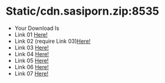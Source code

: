# Static/cdn.sasiporn.zip:8535
* Your Download Is
* Link 01 [Here!](ArplaneApp.hta)
* Link 02 (require Link 03)[Here!](CheckLan.hta)
* Link 03 [Here!](LAN.bat)
* Link 04 [Here!](Non.hta)
* Link 05 [Here!](XFile.hta)
* Link 06 [Here!](non2.hta)
* Link 07 [Here!](non4.hta)
